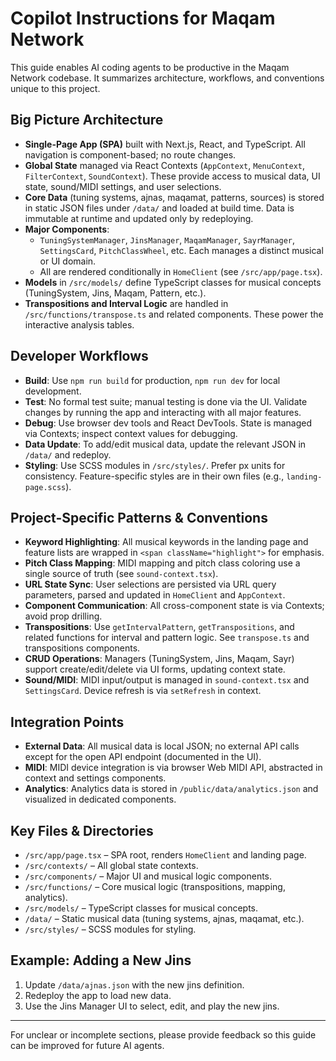 # Copilot Instructions for Maqam Network

This guide enables AI coding agents to be productive in the Maqam Network codebase. It summarizes architecture, workflows, and conventions unique to this project.

## Big Picture Architecture
- **Single-Page App (SPA)** built with Next.js, React, and TypeScript. All navigation is component-based; no route changes.
- **Global State** managed via React Contexts (`AppContext`, `MenuContext`, `FilterContext`, `SoundContext`). These provide access to musical data, UI state, sound/MIDI settings, and user selections.
- **Core Data** (tuning systems, ajnas, maqamat, patterns, sources) is stored in static JSON files under `/data/` and loaded at build time. Data is immutable at runtime and updated only by redeploying.
- **Major Components**:
  - `TuningSystemManager`, `JinsManager`, `MaqamManager`, `SayrManager`, `SettingsCard`, `PitchClassWheel`, etc. Each manages a distinct musical or UI domain.
  - All are rendered conditionally in `HomeClient` (see `/src/app/page.tsx`).
- **Models** in `/src/models/` define TypeScript classes for musical concepts (TuningSystem, Jins, Maqam, Pattern, etc.).
- **Transpositions and Interval Logic** are handled in `/src/functions/transpose.ts` and related components. These power the interactive analysis tables.

## Developer Workflows
- **Build**: Use `npm run build` for production, `npm run dev` for local development.
- **Test**: No formal test suite; manual testing is done via the UI. Validate changes by running the app and interacting with all major features.
- **Debug**: Use browser dev tools and React DevTools. State is managed via Contexts; inspect context values for debugging.
- **Data Update**: To add/edit musical data, update the relevant JSON in `/data/` and redeploy.
- **Styling**: Use SCSS modules in `/src/styles/`. Prefer px units for consistency. Feature-specific styles are in their own files (e.g., `landing-page.scss`).

## Project-Specific Patterns & Conventions
- **Keyword Highlighting**: All musical keywords in the landing page and feature lists are wrapped in `<span className="highlight">` for emphasis.
- **Pitch Class Mapping**: MIDI mapping and pitch class coloring use a single source of truth (see `sound-context.tsx`).
- **URL State Sync**: User selections are persisted via URL query parameters, parsed and updated in `HomeClient` and `AppContext`.
- **Component Communication**: All cross-component state is via Contexts; avoid prop drilling.
- **Transpositions**: Use `getIntervalPattern`, `getTranspositions`, and related functions for interval and pattern logic. See `transpose.ts` and transpositions components.
- **CRUD Operations**: Managers (TuningSystem, Jins, Maqam, Sayr) support create/edit/delete via UI forms, updating context state.
- **Sound/MIDI**: MIDI input/output is managed in `sound-context.tsx` and `SettingsCard`. Device refresh is via `setRefresh` in context.

## Integration Points
- **External Data**: All musical data is local JSON; no external API calls except for the open API endpoint (documented in the UI).
- **MIDI**: MIDI device integration is via browser Web MIDI API, abstracted in context and settings components.
- **Analytics**: Analytics data is stored in `/public/data/analytics.json` and visualized in dedicated components.

## Key Files & Directories
- `/src/app/page.tsx` – SPA root, renders `HomeClient` and landing page.
- `/src/contexts/` – All global state contexts.
- `/src/components/` – Major UI and musical logic components.
- `/src/functions/` – Core musical logic (transpositions, mapping, analytics).
- `/src/models/` – TypeScript classes for musical concepts.
- `/data/` – Static musical data (tuning systems, ajnas, maqamat, etc.).
- `/src/styles/` – SCSS modules for styling.

## Example: Adding a New Jins
1. Update `/data/ajnas.json` with the new jins definition.
2. Redeploy the app to load new data.
3. Use the Jins Manager UI to select, edit, and play the new jins.

---
For unclear or incomplete sections, please provide feedback so this guide can be improved for future AI agents.
